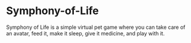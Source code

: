 # Symphony-of-Life
Symphony of Life is a simple virtual pet game where you can take care of an avatar, feed it, make it sleep, give it medicine, and play with it.
